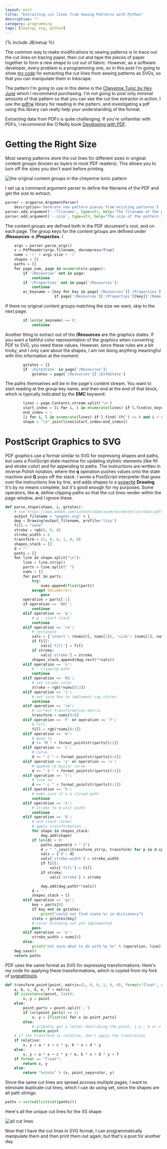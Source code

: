 ```yaml
---
layout: post
title: "Extracting cut lines from Sewing Patterns with Python"
description: ""
category: programming
tags: [sewing, svg, python]
---
```

{% include JB/setup %}

The common way to make modifications to sewing patterns is to trace out the cut lines on tracing paper, then cut and tape the pieces of paper together to form a new shape to cut out of fabric. However, as a software developer, every problem is a programming one, so in this post I'm going to show [my code](https://gist.github.com/CatherineH/0eb4770408fa727669294ab29c25e970) for extracting the cut lines from sewing patterns as SVGs, so that you can manipulate them in Inkscape.

The pattern I'm going to use in this demo is the [Cheyenne Tunic by Hey June](https://indiesew.com/products/hey-june-cheyenne-tunic) which I recommend purchasing. I'm not going to post only minimal amounts of that pattern so that you can see the cut line extractor in action. I use the [pdfrw](https://github.com/pmaupin/pdfrw) library for reading in the pattern, and investigating a pdf using this library can really help your understanding of the format.

Extracting data from PDFs is quite challenging. If you're unfamiliar with PDFs, I recommend the O'Reilly book [Developing with PDF](https://www.amazon.com/Developing-PDF-Portable-Document-Format-ebook/dp/B00IV3J23O/ref=sr_1_1?ie=UTF8&qid=1525986567&sr=8-1&keywords=developing+pdf+oreilly).

Getting the Right Size
====================== 

Most sewing patterns store the cut lines for different sizes in original content groups (known as layers in most PDF readers). This allows you to turn off the sizes you don't want before printing.

![the original content groups in the cheyenne tunic pattern](https://raw.githubusercontent.com/CatherineH/CatherineH.github.io/master/_posts/images/cut_lines/layers.png)

I set up a command argument parser to define the filename of the PDF and get the size to extract.

```python
parser = argparse.ArgumentParser(
    description='Generate new pattern pieces from existing patterns')
parser.add_argument('--filename', type=str, help='The filename of the pdf pattern.')
parser.add_argument('--size', type=str, help="The size of the pattern to analyze.")
```

The content groups are defined both in the PDF document's root, and on each page. The group keys for the content groups are defined under **/Resources -> /Properties**. I

```python
    args = parser.parse_args()
    x = PdfReader(args.filename, decompress=True)
    name = '(' + args.size + ')'
    shapes = []
    paths = []
    for page_num, page in enumerate(x.pages):
        if '/Resources' not in page:
            continue
        if '/Properties' not in page['/Resources']:
            continue
        oc_keyname = [key for key in page['/Resources']['/Properties']
                      if page['/Resources']['/Properties'][key]['/Name'] == name]
```

If there no original content groups matching the size we want, skip to the next page:

```python
        if len(oc_keyname) == 0:
            continue
```

Another thing to extract out of the **/Resources** are the graphics states. If you want a faithful color representation of the graphics when converting PDF to SVG, you need these values. However, since these rules are a bit tricky, and I only care about the shapes, I am not doing anything meaningful with this information at the moment:

```python
        gstates = {}
        if '/ExtGState' in page['/Resources']:
            gstates = page['/Resources']['/ExtGState']
```

The paths themselves will be in the page's content stream. You want to start reading at the group key name, and then end at the end of that block, which is typically indicated by the **EMC** keyword:

```python
        lines = page.Contents.stream.split('\n')
        start_index = [i for i, l in enumerate(lines) if l.find(oc_keyname) >= 0][0]
        end_index = \
        [i for i, l in enumerate(lines) if l.find('EMC') >= 0 and i > start_index][0]
        shape = "\n".join(lines[start_index:end_index])
```

PostScript Graphics to SVG
==========================

PDF graphics use a format similar to SVG for expressing shapes and paths, but uses a PostScript state machine for updating stylistic elements (like fill and stroke color) and for appending to paths. The instructions are written in reverse Polish notation, where the **q** operation pushes values onto the state machine and **Q** pops off the stack. I wrote a PostScript interpreter that goes over the instructions line by line, and adds shapes to a [svgwrite](https://svgwrite.readthedocs.io/en/master/) **Drawing**. It's by no means complete, but it's good enough for my purposes. Some operators, like **n**, define clipping paths so that the cut lines render within the page window, and I ignore these.

```python
def parse_shape(shape, i, gstates):
    # see https://www.adobe.com/content/dam/acom/en/devnet/acrobat/pdfs/PDF32000_2008.pdf
    output_filename = "page%s.svg" % i
    dwg = Drawing(output_filename, profile='tiny')
    fill = "none"
    stroke = rgb(0, 0, 0)
    stroke_width = 4
    transform = (1, 0, 0, 1, 0, 0)
    shapes_stack = []
    d = ""
    paths = []
    for line in shape.split("\n"):
        line = line.strip()
        parts = line.split(" ")
        nums = []
        for part in parts:
            try:
                nums.append(float(part))
            except ValueError:
                pass
        operation = parts[-1]
        if operation == 'BDC':
            continue
        elif operation == 'q':
            # q - start stack
            continue
        elif operation == 're':
            # rectangle
            vals = {'insert': (nums[0], nums[1]), 'size': (nums[2], nums[3])}
            if fill:
                vals['fill'] = fill
            if stroke:
                vals['stroke'] = stroke
            shapes_stack.append(dwg.rect(**vals))
        elif operation == 'n':
            # - clipping path
            continue
        elif operation == 'RG':
            # set stroke color
            stroke = rgb(*nums[0:3])
        elif operation == 'J':
            # not sure how to implement cap styles
            continue
        elif operation == 'cm':
            # current transformation matrix
            transform = nums[0:6]
        elif operation == 'F' or operation == 'f':
            # fill
            fill = rgb(*nums[0:3])
        elif operation == 'm':
            # move to
            d += "M " + format_pointstr(parts[0:2])
        elif operation == 'c':
            # curve
            d += " C " + format_pointstr(parts[0:6])
        elif operation == 'y' or operation == 'v':
            # append to bezier curve
            d += " S " + format_pointstr(parts[0:4])
        elif operation == 'l':
            # line to
            d += " L " + format_pointstr(parts[0:2])
        elif operation == 'h':
            # make sure it's a closed path
            continue
        elif operation == 'S':
            # stroke to 4-unit width
            continue
        elif operation == 'Q':
            # end stack (draw)
            # apply transformation...
            for shape in shapes_stack:
                dwg.add(shape)
            if len(d) > 0:
                paths.append(d + " Z")
                d = " ".join([transform_str(p, transform) for p in d.split(" ")])
                vals = {'d': d}
                vals['stroke-width'] = stroke_width
                if fill:
                    vals['fill'] = fill
                if stroke:
                    vals['stroke'] = stroke

                dwg.add(dwg.path(**vals))
            d = ''
            shapes_stack = []
        elif operation == 'gs':
            key = parts[0]
            if key not in gstates:
                print("could not find state %s in dictionary")
            state = gstates[key]
            # color blending not yet implemented
            pass
        elif operation == 'w':
            stroke_width = nums[0]
        else:
            print("not sure what to do with %s %s" % (operation, line))
    dwg.save()
    return paths
```

PDF uses the same format as SVG for expressing transformations. Here's my code for applying these transformations, which is copied from my fork of [svgpathtools](https://github.com/CatherineH/svgpathtools)

```python
def transform_point(point, matrix=(1, 0, 0, 1, 0, 0), format="float", relative=False):
    a, b, c, d, e, f = matrix
    if isinstance(point, list):
        x, y = point
    else:
        point_parts = point.split(',')
        if len(point_parts) >= 2:
            x, y = [float(x) for x in point_parts]
        else:
            # probably got a letter describing the point, i.e., m or z
            return point
    # if the transform is relative, don't apply the translation
    if relative:
        x, y = a * x + c * y, b * x + d * y
    else:
        x, y = a * x + c * y + e, b * x + d * y + f
    if format == "float":
        return x, y
    else:
        return "%s%s%s" % (x, point_separator, y)
```

Since the same cut lines are spread accross multiple pages, I want to eliminate duplicate cut lines, which I can do using set, since the shapes are all path strings:

```python
paths = sorted(list(set(paths)))
```

Here's all the unique cut lines for the XS shape:

![all cut lines](https://raw.githubusercontent.com/CatherineH/CatherineH.github.io/master/_posts/images/cut_lines/all_paths.png)

Now that I have the cut lines in SVG format, I can programmatically manipulate them and then print them out again, but that's a post for another day.



